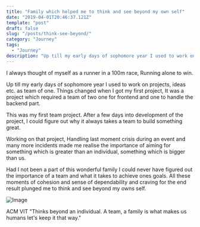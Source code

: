 ```yaml
---
title: "Family which helped me to think and see beyond my own self"
date: "2019-04-01T20:46:37.121Z"
template: "post"
draft: false
slug: "/posts/think-see-beyond/"
category: "Journey"
tags:
  - "Journey"
description: "Up till my early days of sophomore year I used to work on projects, ideas etc. as team of one. Things changed when I got my first project, It was a project which required a team of two one for frontend and on to handle the backend part."
---
```


I always thought of myself as a runner in a 100m race, Running alone to win.

Up till my early days of sophomore year I used to work on projects, ideas etc. as team of one. Things changed when I got my first project, It was a project which required a team of two one for frontend and one to handle the backend part.

This was my first team project. After a few days into development of the project, I could figure out why it always takes a team to build something great.

Working on that project, Handling last moment crisis during an event and many more incidents made me realise the importance of aiming for something which is greater than an individual, something which is bigger than us.

Had I not been a part of this wonderful family I could never have figured out the importance of a team and what it takes to achieve ones goals. All these moments of cohesion and sense of dependability and craving for the end result plunged me to think and see beyond my owns self.

![Image](/media/6.jpg)

ACM VIT "Thinks beyond an individual. A team, a family is what makes us humans let's keep it that way."

